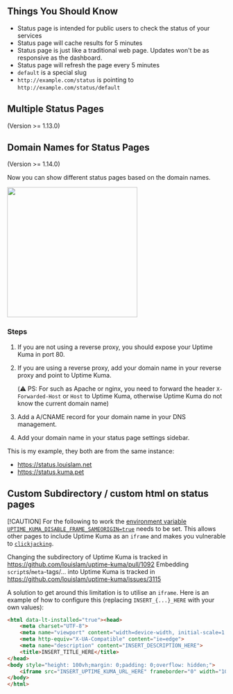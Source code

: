 
## Things You Should Know

- Status page is intended for public users to check the status of your services
- Status page will cache results for 5 minutes
- Status page is just like a traditional web page. Updates won't be as responsive as the dashboard.
- Status page will refresh the page every 5 minutes
- `default` is a special slug
- `http://example.com/status` is pointing to `http://example.com/status/default`

## Multiple Status Pages
(Version >= 1.13.0)

## Domain Names for Status Pages
(Version >= 1.14.0)

Now you can show different status pages based on the domain names.

<img src="https://user-images.githubusercontent.com/1336778/163301604-1d5f8817-ae64-4e79-b6fc-0a517cc8ab81.png" width="300" />

### Steps

1. If you are not using a reverse proxy, you should expose your Uptime Kuma in port 80.
2. If you are using a reverse proxy, add your domain name in your reverse proxy and point to Uptime Kuma.

    (⚠️ PS: For such as Apache or nginx, you need to forward the header `X-Forwarded-Host` or `Host` to Uptime Kuma, otherwise Uptime Kuma do not know the current domain name)

3. Add a A/CNAME record for your domain name in your DNS management.
4. Add your domain name in your status page settings sidebar.

This is my example, they both are from the same instance:
- https://status.louislam.net
- https://status.kuma.pet

## Custom Subdirectory / custom html on status pages

[!CAUTION]
For the following to work the [environment variable `UPTIME_KUMA_DISABLE_FRAME_SAMEORIGIN=true`](https://github.com/louislam/uptime-kuma/wiki/Environment-Variables) needs to be set.
This allows other pages to include Uptime Kuma as an `iframe` and makes you vulnerable to [`clickjacking`](https://en.wikipedia.org/wiki/Clickjacking). 

Changing the subdirectory of Uptime Kuma is tracked in https://github.com/louislam/uptime-kuma/pull/1092
Embedding `script`s/`meta`-tags/... into Uptime Kuma is tracked in https://github.com/louislam/uptime-kuma/issues/3115

A solution to get around this limitation is to utilise an `iframe`.
Here is an example of how to configure this (replacing `INSERT_{...}_HERE` with your own values):

```html
<html data-lt-installed="true"><head>
    <meta charset="UTF-8">
    <meta name="viewport" content="width=device-width, initial-scale=1.0">
    <meta http-equiv="X-UA-Compatible" content="ie=edge">
  	<meta name="description" content="INSERT_DESCRIPTION_HERE">
    <title>INSERT_TITLE_HERE</title>
</head>
<body style="height: 100vh;margin: 0;padding: 0;overflow: hidden;">
    <iframe src="INSERT_UPTIME_KUMA_URL_HERE" frameborder="0" width="100%" height="100%" allowtransparency="yes" style="overflow:hidden;margin: 0; border: none;"></iframe>
</body>
</html>
```
